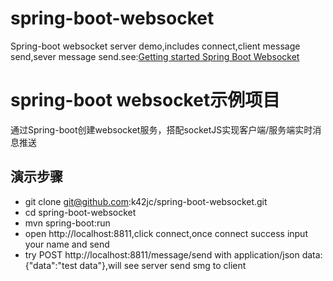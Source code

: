 # spring-boot-websocket
Spring-boot websocket server demo,includes connect,client message send,sever message send.see:[Getting started Spring Boot Websocket](https://spring.io/guides/gs/messaging-stomp-websocket/)

# spring-boot websocket示例项目
通过Spring-boot创建websocket服务，搭配socketJS实现客户端/服务端实时消息推送

## 演示步骤

* git clone git@github.com:k42jc/spring-boot-websocket.git
* cd spring-boot-websocket
* mvn spring-boot:run
* open http://localhost:8811,click connect,once connect success input your name and send
* try POST http://localhost:8811/message/send with application/json data: {"data":"test data"},will see server send smg to client
